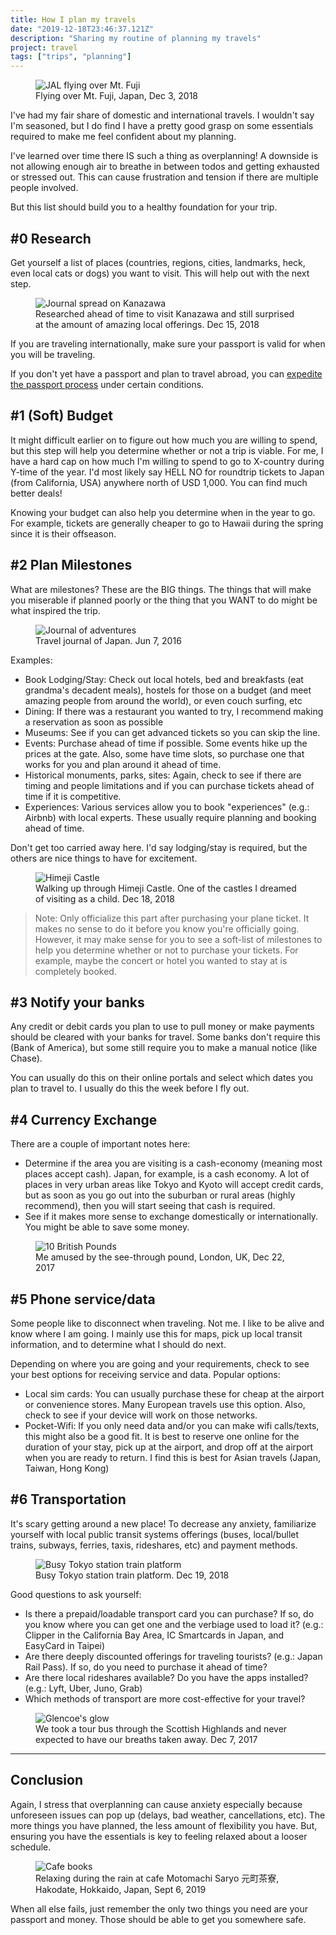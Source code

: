 ```yaml
---
title: How I plan my travels
date: "2019-12-18T23:46:37.121Z"
description: "Sharing my routine of planning my travels"
project: travel
tags: ["trips", "planning"]
---
```


<figure>
  <img src="./assets/plane-fuji.jpg" alt="JAL flying over Mt. Fuji">
  <figcaption>Flying over Mt. Fuji, Japan, Dec 3, 2018</figcaption>
</figure>

I've had my fair share of domestic and international travels. I wouldn't say I'm seasoned, but I do find I have a pretty good grasp on some essentials required to make me feel confident about my planning.

I've learned over time there IS such a thing as overplanning! A downside is not allowing enough air to breathe in between todos and getting exhausted or stressed out. This can cause frustration and tension if there are multiple people involved.

But this list should build you to a healthy foundation for your trip.

## #0 Research

Get yourself a list of places (countries, regions, cities, landmarks, heck, even local cats or dogs) you want to visit. This will help out with the next step.

<figure>
  <img src="./assets/journal.jpg" alt="Journal spread on Kanazawa">
  <figcaption>Researched ahead of time to visit Kanazawa and still surprised at the amount of amazing local offerings. Dec 15, 2018</figcaption>
</figure>

If you are traveling internationally, make sure your passport is valid for when you will be traveling.

If you don't yet have a passport and plan to travel abroad, you can [expedite the passport process](https://travel.state.gov/content/travel/en/passports/get-fast.html) under certain conditions.

## #1 (Soft) Budget

It might difficult earlier on to figure out how much you are willing to spend, but this step will help you determine whether or not a trip is viable. For me, I have a hard cap on how much I'm willing to spend to go to X-country during Y-time of the year. I'd most likely say HELL NO for roundtrip tickets to Japan (from California, USA) anywhere north of USD 1,000. You can find much better deals!

Knowing your budget can also help you determine when in the year to go. For example, tickets are generally cheaper to go to Hawaii during the spring since it is their offseason.

## #2 Plan Milestones

What are milestones? These are the BIG things. The things that will make you miserable if planned poorly or the thing that you WANT to do might be what inspired the trip.

<figure>
  <img src="./assets/journal-japan2.png" alt="Journal of adventures">
  <figcaption>Travel journal of Japan. Jun 7, 2016</figcaption>
</figure>

Examples:

- Book Lodging/Stay: Check out local hotels, bed and breakfasts (eat grandma's decadent meals), hostels for those on a budget (and meet amazing people from around the world), or even couch surfing, etc
- Dining: If there was a restaurant you wanted to try, I recommend making a reservation as soon as possible
- Museums: See if you can get advanced tickets so you can skip the line.
- Events: Purchase ahead of time if possible. Some events hike up the prices at the gate. Also, some have time slots, so purchase one that works for you and plan around it ahead of time.
- Historical monuments, parks, sites: Again, check to see if there are timing and people limitations and if you can purchase tickets ahead of time if it is competitive.
- Experiences: Various services allow you to book "experiences" (e.g.: Airbnb) with local experts. These usually require planning and booking ahead of time.

Don't get too carried away here. I'd say lodging/stay is required, but the others are nice things to have for excitement.

<figure>
  <img src="./assets/himeji.jpg" alt="Himeji Castle">
  <figcaption>Walking up through Himeji Castle. One of the castles I dreamed of visiting as a child. Dec 18, 2018</figcaption>
</figure>

> Note: Only officialize this part after purchasing your plane ticket. It makes no sense to do it before you know you're officially going. However, it may make sense for you to see a soft-list of milestones to help you determine whether or not to purchase your tickets. For example, maybe the concert or hotel you wanted to stay at is completely booked.

## #3 Notify your banks

Any credit or debit cards you plan to use to pull money or make payments should be cleared with your banks for travel. Some banks don't require this (Bank of America), but some still require you to make a manual notice (like Chase).

You can usually do this on their online portals and select which dates you plan to travel to. I usually do this the week before I fly out.

## #4 Currency Exchange

There are a couple of important notes here:
- Determine if the area you are visiting is a cash-economy (meaning most places accept cash). Japan, for example, is a cash economy. A lot of places in very urban areas like Tokyo and Kyoto will accept credit cards, but as soon as you go out into the suburban or rural areas (highly recommend), then you will start seeing that cash is required.
- See if it makes more sense to exchange domestically or internationally. You might be able to save some money.

<figure>
  <img src="./assets/money-pounds.jpg" alt="10 British Pounds">
  <figcaption>Me amused by the see-through pound, London, UK, Dec 22, 2017</figcaption>
</figure>

## #5 Phone service/data

Some people like to disconnect when traveling. Not me. I like to be alive and know where I am going. I mainly use this for maps, pick up local transit information, and to determine what I should do next.

Depending on where you are going and your requirements, check to see your best options for receiving service and data. Popular options:

- Local sim cards: You can usually purchase these for cheap at the airport or convenience stores. Many European travels use this option. Also, check to see if your device will work on those networks.
- Pocket-Wifi: If you only need data and/or you can make wifi calls/texts, this might also be a good fit. It is best to reserve one online for the duration of your stay, pick up at the airport, and drop off at the airport when you are ready to return. I find this is best for Asian travels (Japan, Taiwan, Hong Kong)

## #6 Transportation

It's scary getting around a new place! To decrease any anxiety, familiarize yourself with local public transit systems offerings (buses, local/bullet trains, subways, ferries, taxis, rideshares, etc) and payment methods.

<figure>
  <img src="./assets/train-platform.jpg" alt="Busy Tokyo station train platform">
  <figcaption>Busy Tokyo station train platform. Dec 19, 2018</figcaption>
</figure>

Good questions to ask yourself:

- Is there a prepaid/loadable transport card you can purchase? If so, do you know where you can get one and the verbiage used to load it? (e.g.: Clipper in the California Bay Area, IC Smartcards in Japan, and EasyCard in Taipei)
- Are there deeply discounted offerings for traveling tourists? (e.g.: Japan Rail Pass). If so, do you need to purchase it ahead of time?
- Are there local rideshares available? Do you have the apps installed? (e.g.: Lyft, Uber, Juno, Grab)
- Which methods of transport are more cost-effective for your travel?

<figure>
  <img src="./assets/glencoe.jpg" alt="Glencoe's glow">
  <figcaption>We took a tour bus through the Scottish Highlands and never expected to have our breaths taken away. Dec 7, 2017</figcaption>
</figure>


---

## Conclusion

Again, I stress that overplanning can cause anxiety especially because unforeseen issues can pop up (delays, bad weather, cancellations, etc). The more things you have planned, the less amount of flexibility you have. But, ensuring you have the essentials is key to feeling relaxed about a looser schedule.

<figure>
  <img src="./assets/cafe-relax.jpg" alt="Cafe books">
  <figcaption>Relaxing during the rain at cafe Motomachi Saryo 元町茶寮, Hakodate, Hokkaido, Japan, Sept 6, 2019</figcaption>
</figure>

When all else fails, just remember the only two things you need are your passport and money. Those should be able to get you somewhere safe.
